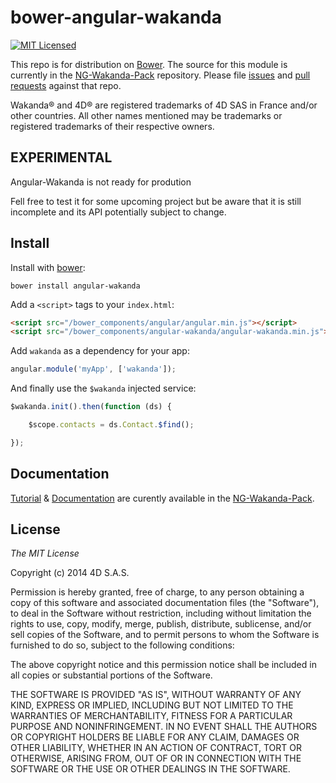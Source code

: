 # bower-angular-wakanda

[![MIT Licensed](http://img.shields.io/badge/license-MIT-blue.svg?style=flat)](#license)

This repo is for distribution on [Bower](http://bower.io/). The source for this module is currently
in the [NG-Wakanda-Pack](https://github.com/AMorgaut/NG-Wakanda-Pack/)  repository.
Please file [issues](https://github.com/AMorgaut/NG-Wakanda-Pack/issues) and [pull requests](https://github.com/AMorgaut/NG-Wakanda-Pack/pulls) against that repo.

Wakanda® and 4D® are registered trademarks of 4D SAS in France and/or other countries. All other names mentioned may be trademarks or registered trademarks of their respective owners.

## EXPERIMENTAL


Angular-Wakanda is not ready for prodution

Fell free to test it for some upcoming project but be aware that it is still incomplete and its API potentially subject to change.

## Install

Install with [bower](http://bower.io):

```shell
bower install angular-wakanda
```

Add a `<script>` tags to your `index.html`:

```html
<script src="/bower_components/angular/angular.min.js"></script>
<script src="/bower_components/angular-wakanda/angular-wakanda.min.js"></script>
```

Add `wakanda` as a dependency for your app:

```javascript
angular.module('myApp', ['wakanda']);
```

And finally use the `$wakanda` injected service:

```javascript
$wakanda.init().then(function (ds) {

	$scope.contacts = ds.Contact.$find();

});
```

## Documentation

[Tutorial](http://ng-wakanda-pack.us.wak-apps.com/) 
& [Documentation](https://github.com/AMorgaut/NG-Wakanda-Pack/blob/master/API-DOC.md) 
are curently available in the [NG-Wakanda-Pack](https://github.com/AMorgaut/NG-Wakanda-Pack/).

## License 

*The MIT License*

Copyright (c) 2014 4D S.A.S.

Permission is hereby granted, free of charge, to any person obtaining a copy of this software and associated documentation files (the "Software"), to deal in the Software without restriction, including without limitation the rights to use, copy, modify, merge, publish, distribute, sublicense, and/or sell copies of the Software, and to permit persons to whom the Software is furnished to do so, subject to the following conditions:

The above copyright notice and this permission notice shall be included in all copies or substantial portions of the Software.

THE SOFTWARE IS PROVIDED "AS IS", WITHOUT WARRANTY OF ANY KIND, EXPRESS OR IMPLIED, INCLUDING BUT NOT LIMITED TO THE WARRANTIES OF MERCHANTABILITY, FITNESS FOR A PARTICULAR PURPOSE AND NONINFRINGEMENT. IN NO EVENT SHALL THE AUTHORS OR COPYRIGHT HOLDERS BE LIABLE FOR ANY CLAIM, DAMAGES OR OTHER LIABILITY, WHETHER IN AN ACTION OF CONTRACT, TORT OR OTHERWISE, ARISING FROM, OUT OF OR IN CONNECTION WITH THE SOFTWARE OR THE USE OR OTHER DEALINGS IN THE SOFTWARE.

